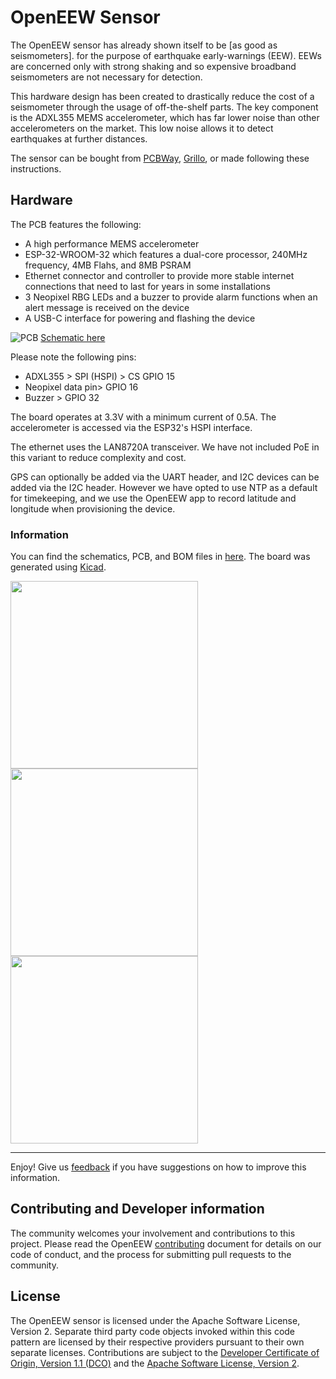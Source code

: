 # OpenEEW Sensor
The OpenEEW sensor has already shown itself to be [as good as seismometers]. for the purpose of earthquake early-warnings (EEW). EEWs are concerned only with strong shaking and so expensive broadband seismometers are not necessary for detection.

This hardware design has been created to drastically reduce the cost of a seismometer through the usage of off-the-shelf parts. The key component is the ADXL355 MEMS accelerometer, which has far lower noise than other accelerometers on the market. This low noise allows it to detect earthquakes at further distances.

The sensor can be bought from [PCBWay](https://www.pcbway.com/project/gifts_detail/OpenEEW_Node.html), [Grillo](https://grillo.io/product/openeew-node/), or made following these instructions.

## Hardware
The PCB features the following:
- A high performance MEMS accelerometer
- ESP-32-WROOM-32 which features a dual-core processor, 240MHz frequency, 4MB Flahs, and 8MB PSRAM
- Ethernet connector and controller to provide more stable internet connections that need to last for years in some installations
- 3 Neopixel RBG LEDs and a buzzer to provide alarm functions when an alert message is received on the device
- A USB-C interface for powering and flashing the device

![PCB](https://user-images.githubusercontent.com/6279965/118044476-4dd2c380-b33c-11eb-8baa-c089b383fa31.PNG)
[Schematic here](/pcb/openeew-schematic.pdf)

Please note the following pins:
- ADXL355 > SPI (HSPI) > CS GPIO 15
- Neopixel data pin> GPIO 16
- Buzzer > GPIO 32

The board operates at 3.3V with a minimum current of 0.5A. The accelerometer is accessed via the ESP32's HSPI interface.

The ethernet uses the LAN8720A transceiver. We have not included PoE in this variant to reduce complexity and cost.

GPS can optionally be added via the UART header, and I2C devices can be added via the I2C header. However we have opted to use NTP as a default for timekeeping, and we use the OpenEEW app to record latitude and longitude when provisioning the device.

### Information
You can find the schematics, PCB, and BOM files in [here](/pcb). The board was generated using [Kicad](https://kicad.org/).

<img src="/images/openeew-node-withlid.jpg" width="300">
<img src="/images/openeew-node-blue.jpg" width="300">
<img src="/images/animated-box.gif" width="300">

___

Enjoy! Give us [feedback](https://github.com/openeew/openeew-sensor/issues) if you have suggestions on how to improve this information.

## Contributing and Developer information

The community welcomes your involvement and contributions to this project. Please read the OpenEEW [contributing](https://github.com/openeew/openeew/blob/master/CONTRIBUTING.md) document for details on our code of conduct, and the process for submitting pull requests to the community.

## License

The OpenEEW sensor is licensed under the Apache Software License, Version 2. Separate third party code objects invoked within this code pattern are licensed by their respective providers pursuant to their own separate licenses. Contributions are subject to the [Developer Certificate of Origin, Version 1.1 (DCO)](https://developercertificate.org/) and the [Apache Software License, Version 2](http://www.apache.org/licenses/LICENSE-2.0.txt).
